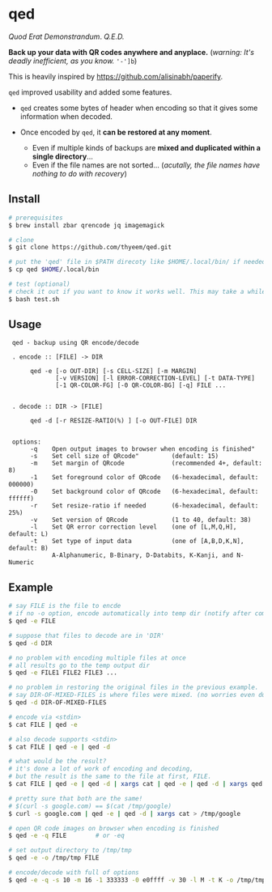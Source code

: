 # qed

_Quod Erat Demonstrandum_. _Q.E.D._

__Back up your data with QR codes anywhere and anyplace.__  (_warning: It's deadly inefficient, as you know._ `'-']b`)

This is heavily inspired by https://github.com/alisinabh/paperify.

`qed` improved usability and added some features.

- `qed` creates some bytes of header when encoding so that it gives some information when decoded.
- Once encoded by `qed`, it __can be restored at any moment__.

  - Even if multiple kinds of backups are __mixed and duplicated within a single directory__...
  - Even if the file names are not sorted... (_acutally, the file names have nothing to do with recovery_)



## Install
```sh
# prerequisites
$ brew install zbar qrencode jq imagemagick

# clone
$ git clone https://github.com/thyeem/qed.git

# put the 'qed' file in $PATH direcoty like $HOME/.local/bin/ if needed
$ cp qed $HOME/.local/bin

# test (optional)
# check it out if you want to know it works well. This may take a while.
$ bash test.sh

```

## Usage
```plain
 qed - backup using QR encode/decode

 . encode :: [FILE] -> DIR

      qed -e [-o OUT-DIR] [-s CELL-SIZE] [-m MARGIN]
             [-v VERSION] [-l ERROR-CORRECTION-LEVEL] [-t DATA-TYPE]
             [-1 QR-COLOR-FG] [-0 QR-COLOR-BG] [-q] FILE ...


 . decode :: DIR -> [FILE]

      qed -d [-r RESIZE-RATIO(%) ] [-o OUT-FILE] DIR


 options:
      -q    Open output images to browser when encoding is finished"
      -s    Set cell size of QRcode"         (default: 15)
      -m    Set margin of QRcode             (recommended 4+, default: 8)
      -1    Set foreground color of QRcode   (6-hexadecimal, default: 000000)
      -0    Set background color of QRcode   (6-hexadecimal, default: ffffff)
      -r    Set resize-ratio if needed       (6-hexadecimal, default: 25%)
      -v    Set version of QRcode            (1 to 40, default: 38)
      -l    Set QR error correction level    (one of [L,M,Q,H], default: L)
      -t    Set type of input data           (one of [A,B,D,K,N], default: B)
            A-Alphanumeric, B-Binary, D-Databits, K-Kanji, and N-Numeric

```


## Example
```sh
# say FILE is the file to encde
# if no -o option, encode automatically into temp dir (notify after completion)
$ qed -e FILE

# suppose that files to decode are in 'DIR'
$ qed -d DIR

# no problem with encoding multiple files at once
# all results go to the temp output dir
$ qed -e FILE1 FILE2 FILE3 ...

# no problem in restoring the original files in the previous example.
# say DIR-OF-MIXED-FILES is where files were mixed. (no worries even duplicated)
$ qed -d DIR-OF-MIXED-FILES

# encode via <stdin>
$ cat FILE | qed -e

# also decode supports <stdin>
$ cat FILE | qed -e | qed -d

# what would be the result?
# it's done a lot of work of encoding and decoding,
# but the result is the same to the file at first, FILE.
$ cat FILE | qed -e | qed -d | xargs cat | qed -e | qed -d | xargs qed -e | qed -d

# pretty sure that both are the same!
# $(curl -s google.com) == $(cat /tmp/google)
$ curl -s google.com | qed -e | qed -d | xargs cat > /tmp/google

# open QR code images on browser when encoding is finished
$ qed -e -q FILE        # or -eq

# set output directory to /tmp/tmp
$ qed -e -o /tmp/tmp FILE

# encode/decode with full of options
$ qed -e -q -s 10 -m 16 -1 333333 -0 e0ffff -v 30 -l M -t K -o /tmp/tmp FILE | qed -d -r 33%

```
